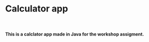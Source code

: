 <h1>Calculator app</h1><br/>
<h4>This is a calclator app made in Java for the workshop assigment.</h4>
